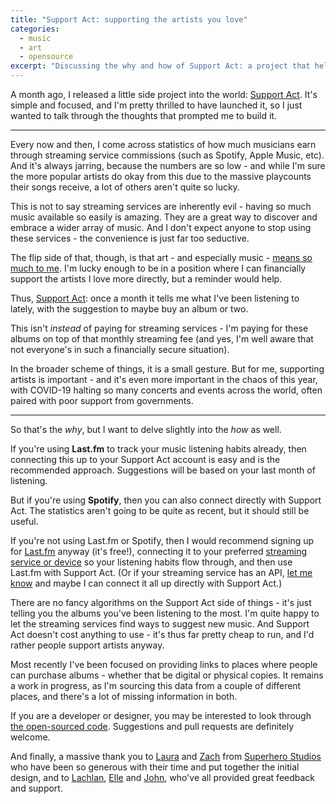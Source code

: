 ```yaml
---
title: "Support Act: supporting the artists you love"
categories:
  - music
  - art
  - opensource
excerpt: "Discussing the why and how of Support Act: a project that helps you better support the musicians you're streaming."
---
```


A month ago, I released a little side project into the world: [Support Act](https://supportact.app). It's simple and focused, and I'm pretty thrilled to have launched it, so I just wanted to talk through the thoughts that prompted me to build it.

---

Every now and then, I come across statistics of how much musicians earn through streaming service commissions (such as Spotify, Apple Music, etc). And it's always jarring, because the numbers are so low - and while I'm sure the more popular artists do okay from this due to the massive playcounts their songs receive, a lot of others aren't quite so lucky.

This is not to say streaming services are inherently evil - having so much music available so easily is amazing. They are a great way to discover and embrace a wider array of music. And I don't expect anyone to stop using these services - the convenience is just far too seductive.

The flip side of that, though, is that art - and especially music - [means so much to me](https://freelancing-gods.com/2016/01/03/music-is-magic.html). I'm lucky enough to be in a position where I can financially support the artists I love more directly, but a reminder would help.

Thus, [Support Act](https://supportact.app): once a month it tells me what I've been listening to lately, with the suggestion to maybe buy an album or two.

This isn't _instead_ of paying for streaming services - I'm paying for these albums on top of that monthly streaming fee (and yes, I'm well aware that not everyone's in such a financially secure situation).

In the broader scheme of things, it is a small gesture. But for me, supporting artists is important - and it's even more important in the chaos of this year, with COVID-19 halting so many concerts and events across the world, often paired with poor support from governments.

---

So that's the _why_, but I want to delve slightly into the _how_ as well.

If you're using **Last.fm** to track your music listening habits already, then connecting this up to your Support Act account is easy and is the recommended approach. Suggestions will be based on your last month of listening.

But if you're using **Spotify**, then you can also connect directly with Support Act. The statistics aren't going to be quite as recent, but it should still be useful.

If you're not using Last.fm or Spotify, then I would recommend signing up for [Last.fm](https://www.last.fm) anyway (it's free!), connecting it to your preferred [streaming service or device](https://www.last.fm/about/trackmymusic) so your listening habits flow through, and then use Last.fm with Support Act. (Or if your streaming service has an API, [let me know](https;//twitter.com/pat) and maybe I can connect it all up directly with Support Act.)

There are no fancy algorithms on the Support Act side of things - it's just telling you the albums you've been listening to the most. I'm quite happy to let the streaming services find ways to suggest new music. And Support Act doesn't cost anything to use - it's thus far pretty cheap to run, and I'd rather people support artists anyway.

Most recently I've been focused on providing links to places where people can purchase albums - whether that be digital or physical copies. It remains a work in progress, as I'm sourcing this data from a couple of different places, and there's a lot of missing information in both.

If you are a developer or designer, you may be interested to look through [the open-sourced code](https://github.com/pat/support-act). Suggestions and pull requests are definitely welcome.

And finally, a massive thank you to [Laura](https://twitter.com/teawithlemon) and [Zach](https://twitter.com/ZachInglis) from [Superhero Studios](http://superhero-studios.com) who have been so generous with their time and put together the initial design, and to [Lachlan](https://twitter.com/lachlanhardy), [Elle](https://twitter.com/aemeredith) and [John](https://twitter.com/johnbarton), who've all provided great feedback and support.

